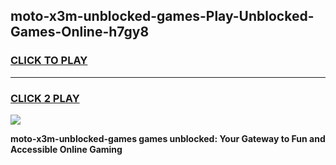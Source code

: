 
## moto-x3m-unblocked-games-Play-Unblocked-Games-Online-h7gy8
<h3>
<a href="https://premium76.site?title=moto-x3m-unblocked-games&ref=25A">CLICK TO PLAY</a></h3>
<hr>

<h3>
<a href="https://premium76.site?title=moto-x3m-unblocked-games&ref=25A">CLICK 2 PLAY</a>
  
</h3>

<a href="https://premium76.site?title=moto-x3m-unblocked-games&ref=25A"><img src="https://clearcache.store/games.png"></a>


**moto-x3m-unblocked-games games unblocked: Your Gateway to Fun and Accessible Online Gaming**
